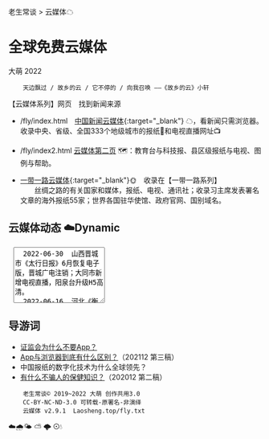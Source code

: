 老生常谈 > 云媒体☁

全球免费云媒体
===============
大萌 2022

		天边飘过 / 故乡的云 / 它不停的 / 向我召唤 ——《故乡的云》小轩

【云媒体系列】网页　找到新闻来源  

  + /fly/index.html　[中国新闻云媒体](fly){:target="_blank"} ☁，看新闻只需浏览器。　收录中央、省级、全国333个地级城市的报纸📰和电视直播网址📺

  + /fly/index2.html [云媒体第二页](fly/index2.html) 🗺️：教育台与科技报、县区级报纸与电视、图例与帮助。

  + [一带一路云媒体](ydyl){:target="_blank"}🌞　收录在【一带一路系列】  
　　丝绸之路的有关国家和媒体，报纸、电视、通讯社；收录习主席发表署名文章的海外报纸55家；世界各国驻华使馆、政府官网、国别域名。


云媒体动态 ☁️Dynamic
---------------------
<!-- cols="72" width=inherit -->
<textarea rows="7" readonly="readonly" style="margin-left: 2%; width=100% ">
  2022-06-30  山西晋城市《太行日报》6月恢复电子版，晋城广电注销；大同市新增电视直播，阳泉台升级H5高清。
  2022-06-16  河北《衡水晚报》升级；衡水、保定、张家口三地电视直播升级H5技术；唐山、秦皇岛直播疑似故障。
  2022-05-07  安徽马鞍山《皖江晚报》改版，铜陵市《铜都晨刊》、滁州市《皖东晨刊》已停刊，六安市广电直播升级H5技术。
  2022-04-23  广西多地报纸升级：梧州来宾防城港，钦州广电直播升级为高清。
  2022-04-11  发现山东淄博2个直播频道增加到5个，日照、菏泽直播技术升级。
  2022-04-08  发现香港凤凰卫视关闭了直播，大约在3月18日或更早。
  2022-04-02  发现东方卫视放宽了手机端限制，模拟桌面可播放。★
  2022-03-18  发现东北地区一批数字报停止更新：齐齐哈尔日报、鹤岗日报、佳木斯日报、抚顺日报。
  2022-03-06  发现四川卫视更新直播网址，教育台下线。
  2022-03-01  发现湖北《神农架报》网站停止服务。
  2022-02-28  发现萍乡传媒网关闭服务器，一年前网站曾公告停止电视直播服务。
　……
</textarea>

导游词
------

+ [证监会为什么不要App？](c/8-证券信息披露的法定媒体.txt)
+ [App与浏览器到底有什么区别？](changtan/App和浏览器的三个区别.txt)（202112 第三稿）
+ 中国报纸的数字化技术为什么全球领先？
+ [有什么不骗人的保健知识？](c/6-权威的医疗保健类报纸.txt)（202012 第二稿）  


```
	老生常谈© 2019~2022 大萌 创作共用3.0
	CC-BY-NC-ND-3.0 可转载-原署名-非演绎
	云媒体 v2.9.1	Laosheng.top/fly.txt
```

☁️🌧️🌤 ⛅ 🌩 ⊙💧
